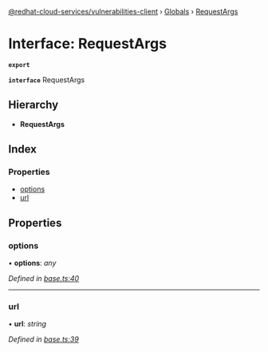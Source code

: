 [@redhat-cloud-services/vulnerabilities-client](../README.md) › [Globals](../globals.md) › [RequestArgs](requestargs.md)

# Interface: RequestArgs

**`export`** 

**`interface`** RequestArgs

## Hierarchy

* **RequestArgs**

## Index

### Properties

* [options](requestargs.md#options)
* [url](requestargs.md#url)

## Properties

###  options

• **options**: *any*

*Defined in [base.ts:40](https://github.com/RedHatInsights/javascript-clients.gi/blob/master/packages/vulnerabilities/base.ts#L40)*

___

###  url

• **url**: *string*

*Defined in [base.ts:39](https://github.com/RedHatInsights/javascript-clients.gi/blob/master/packages/vulnerabilities/base.ts#L39)*
